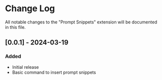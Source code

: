 # Change Log

All notable changes to the "Prompt Snippets" extension will be documented in this file.

## [0.0.1] - 2024-03-19

### Added
- Initial release
- Basic command to insert prompt snippets 